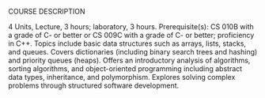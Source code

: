 COURSE DESCRIPTION 

4 Units, Lecture, 3 hours; laboratory, 3 hours. Prerequisite(s): CS 010B with a grade of C- or better
or CS 009C with a grade of C- or better; proficiency in C++. Topics include basic data structures
such as arrays, lists, stacks, and queues. Covers dictionaries (including binary search trees and hashing)
and priority queues (heaps). Offers an introductory analysis of algorithms, sorting algorithms, and
object-oriented programming including abstract data types, inheritance, and polymorphism. Explores
solving complex problems through structured software development.
